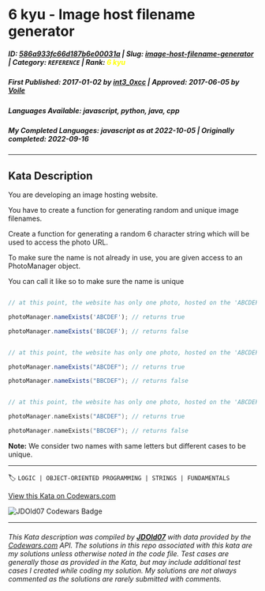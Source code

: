 # 6 kyu - Image host filename generator

##### **ID**: [586a933fc66d187b6e00031a](https://www.codewars.com/kata/586a933fc66d187b6e00031a) | **Slug**: [image-host-filename-generator](https://www.codewars.com/kata/586a933fc66d187b6e00031a) | **Category**: `REFERENCE` | **Rank**: <span style="color:yellow">6 kyu</span>

##### **First Published**: 2017-01-02 ***by*** [int3_0xcc](https://www.codewars.com/users/int3_0xcc) | **Approved**: 2017-06-05 ***by*** [Voile](https://www.codewars.com/users/Voile)

##### **Languages Available**: javascript, python, java, cpp

##### **My Completed Languages**: javascript ***as at*** 2022-10-05 | **Originally completed**: 2022-09-16

---

## Kata Description


You are developing an image hosting website.



You have to create a function for generating random and unique image filenames.



Create a function for generating a random 6 character string which will be used to access the photo URL. 



To make sure the name is not already in use, you are given access to an PhotoManager object.



You can call it like so to make sure the name is unique



```javascript

// at this point, the website has only one photo, hosted on the 'ABCDEF' url

photoManager.nameExists('ABCDEF'); // returns true

photoManager.nameExists('BBCDEF'); // returns false

```

```java

// at this point, the website has only one photo, hosted on the 'ABCDEF' url

photoManager.nameExists("ABCDEF"); // returns true

photoManager.nameExists("BBCDEF"); // returns false

```

```cpp

// at this point, the website has only one photo, hosted on the 'ABCDEF' url

photoManager.nameExists("ABCDEF"); // returns true

photoManager.nameExists("BBCDEF"); // returns false

```



**Note:** We consider two names with same letters but different cases to be unique.

---


🏷 `LOGIC | OBJECT-ORIENTED PROGRAMMING | STRINGS | FUNDAMENTALS`


[View this Kata on Codewars.com](https://www.codewars.com/kata/586a933fc66d187b6e00031a)

![](https://www.codewars.com/users/jdold07/badges/large "JDOld07 Codewars Badge")

---

###### *This Kata description was compiled by [**JDOld07**](https://tpstech.dev) with data provided by the [Codewars.com](https://www.codewars.com) API.  The solutions in this repo associated with this kata are my solutions unless otherwise noted in the code file.  Test cases are generally those as provided in the Kata, but may include additional test cases I created while coding my solution.  My solutions are not always commented as the solutions are rarely submitted with comments.*
